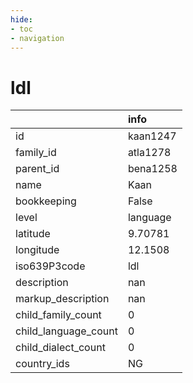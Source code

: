 ```yaml
---
hide:
- toc
- navigation
---
```

# ldl
|                      | info     |
|:---------------------|:---------|
| id                   | kaan1247 |
| family_id            | atla1278 |
| parent_id            | bena1258 |
| name                 | Kaan     |
| bookkeeping          | False    |
| level                | language |
| latitude             | 9.70781  |
| longitude            | 12.1508  |
| iso639P3code         | ldl      |
| description          | nan      |
| markup_description   | nan      |
| child_family_count   | 0        |
| child_language_count | 0        |
| child_dialect_count  | 0        |
| country_ids          | NG       |